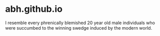 # abh.github.io

I resemble every phrenically blemished 20 year old male individuals who were succumbed to the winning swedge induced by the modern world.
